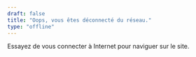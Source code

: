 ```yaml
---
draft: false
title: "Oops, vous êtes déconnecté du réseau."
type: "offline"
---
```


Essayez de vous connecter à Internet pour naviguer sur le site.
